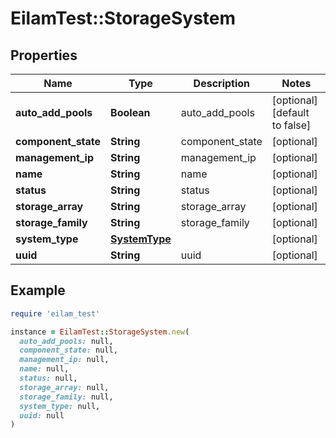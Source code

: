 # EilamTest::StorageSystem

## Properties

| Name | Type | Description | Notes |
| ---- | ---- | ----------- | ----- |
| **auto_add_pools** | **Boolean** | auto_add_pools | [optional][default to false] |
| **component_state** | **String** | component_state | [optional] |
| **management_ip** | **String** | management_ip | [optional] |
| **name** | **String** | name | [optional] |
| **status** | **String** | status | [optional] |
| **storage_array** | **String** | storage_array | [optional] |
| **storage_family** | **String** | storage_family | [optional] |
| **system_type** | [**SystemType**](SystemType.md) |  | [optional] |
| **uuid** | **String** | uuid | [optional] |

## Example

```ruby
require 'eilam_test'

instance = EilamTest::StorageSystem.new(
  auto_add_pools: null,
  component_state: null,
  management_ip: null,
  name: null,
  status: null,
  storage_array: null,
  storage_family: null,
  system_type: null,
  uuid: null
)
```

